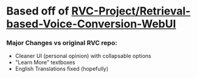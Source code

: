 # Based off of [RVC-Project/Retrieval-based-Voice-Conversion-WebUI](https://github.com/RVC-Project/Retrieval-based-Voice-Conversion-WebUI)

### Major Changes vs original RVC repo:

- Cleaner UI (personal opinion) with collapsable options 
- "Learn More" textboxes
- English Translations fixed (hopefully)
